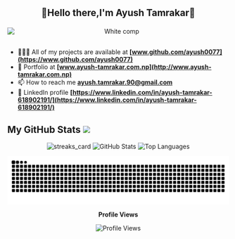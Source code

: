 ## <p align="center">👋Hello there,I'm Ayush Tamrakar👋</p> 

<p align="center">
  <img src="https://github.com/user-attachments/assets/7411c9c9-d3c7-4251-b227-1dbdf6471201" alt="White comp" style="display: block; margin-left: auto; margin-right: auto; margin-bottom: 30px;" />
</p>


- 👨🏿‍💻 All of my projects are available at **[www.github.com/ayush0077](https://www.github.com/ayush0077)**
- 💼 Portfolio at **[www.ayush-tamrakar.com.np](http://www.ayush-tamrakar.com.np)**
- 📫 How to reach me **ayush.tamrakar.90@gmail.com**
- 💼 LinkedIn profile **[https://www.linkedin.com/in/ayush-tamrakar-618902191/](https://www.linkedin.com/in/ayush-tamrakar-618902191/)**

## My GitHub Stats <img src="https://i.pinimg.com/originals/65/c4/f4/65c4f452571be1261e9c623f7da488ac.gif" width="32px">

<p align="center">
  <img alt="streaks_card" height="auto" width="48%" src="">
  <img src="https://github-readme-stats.vercel.app/api?username=ayush0077&count_private=true&theme=radical&show_icons=true" style="width:48%; height:auto;" alt="GitHub Stats">
  <img src="https://github-readme-stats.vercel.app/api/top-langs/?username=ayush0077&layout=compact&hide_border=true&theme=radical&langs_count=4&hide=jupyter%20notebook,tex,css,php&size_weight=0.5&count_weight=0.5" style="width:50%; height:auto;" alt="Top Languages">
</p>

<p align="center">
  <img src="https://github.com/ayush0077/ayush0077/blob/output/github-contribution-grid-snake.svg" align="center" alt="GitHub Snake Animation">
</p>
<p align="center">
  <strong>Profile Views</strong>
</p>
<p align="center">
  <img src="https://profile-counter.glitch.me/ayush0077/count.svg" alt="Profile Views">
</p>


